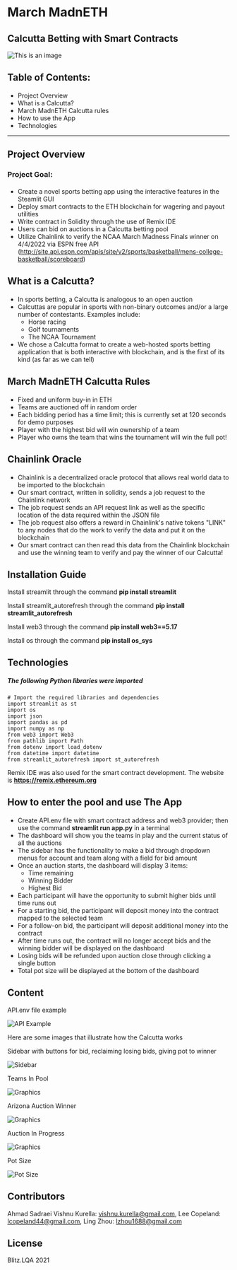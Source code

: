 # March MadnETH 
## Calcutta Betting with Smart Contracts
![This is an image](https://images.rivals.com/image/upload/f_auto,q_auto,t_large/v0wuctkikgvrerd2pbdg)
## Table of Contents:
####
- Project Overview
- What is a Calcutta?
- March MadnETH Calcutta rules
- How to use the App
- Technologies
---
## Project Overview
### Project Goal:
####
- Create a novel sports betting app using the interactive features in the Steamlit GUI
- Deploy smart contracts to the ETH blockchain for wagering and payout utilities
- Write contract in Solidity through the use of Remix IDE
- Users can bid on auctions in a Calcutta betting pool
- Utilize Chainlink to verify the NCAA March Madness Finals winner on 4/4/2022 via ESPN free API (http://site.api.espn.com/apis/site/v2/sports/basketball/mens-college-basketball/scoreboard)

## What is a Calcutta?
####
- In sports betting, a Calcutta is analogous to an open auction
- Calcuttas are popular in sports with non-binary outcomes and/or a large number of contestants.  Examples include:
    - Horse racing
    - Golf tournaments
    - The NCAA Tournament
- We chose a Calcutta format to create a web-hosted sports betting application that is both interactive with blockchain, and is the first of its kind (as far as we can tell)

## March MadnETH Calcutta Rules
####
- Fixed and uniform buy-in in ETH
- Teams are auctioned off in random order
- Each bidding period has a time limit; this is currently set at 120 seconds for demo purposes
- Player with the highest bid will win ownership of a team
- Player who owns the team that wins the tournament will win the full pot!

## Chainlink Oracle
####
- Chainlink is a decentralized oracle protocol that allows real world data to be imported to the blockchain
- Our smart contract, written in solidity, sends a job request to the Chainlink network
- The job request sends an API request link as well as the specific location of the data required within the JSON file
- The job request also offers a reward in Chainlink's native tokens "LINK" to any nodes that do the work to verify the data and put it on the blockchain
- Our smart contract can then read this data from the Chainlink blockchain and use the winning team to verify and pay the winner of our Calcutta!

## Installation Guide

Install streamlit through the command **pip install streamlit**

Install streamlit_autorefresh through the command **pip install streamlit_autorefresh**

Install web3 through the command **pip install web3==5.17**

Install os through the command **pip install os_sys**


## Technologies
##### The following Python libraries were imported
```
# Import the required libraries and dependencies
import streamlit as st
import os
import json
import pandas as pd
import numpy as np
from web3 import Web3
from pathlib import Path
from dotenv import load_dotenv
from datetime import datetime
from streamlit_autorefresh import st_autorefresh
```

Remix IDE was also used for the smart contract development.  The website is **https://remix.ethereum.org**

## How to enter the pool and use The App
####
- Create API.env file with smart contract address and web3 provider; then use the command **streamlit run app.py** in a terminal
- The dashboard will show you the teams in play and the current status of all the auctions
- The sidebar has the functionality to make a bid through dropdown menus for account and team along with a field for bid amount
- Once an auction starts, the dashboard will display 3 items:
    - Time remaining
    - Winning Bidder
    - Highest Bid
- Each participant will have the opportunity to submit higher bids until time runs out
- For a starting bid, the participant will deposit money into the contract mapped to the selected team
- For a follow-on bid, the participant will deposit additional money into the contract
- After time runs out, the contract will no longer accept bids and the winning bidder will be displayed on the dashboard
- Losing bids will be refunded upon auction close through clicking a single button
- Total pot size will be displayed at the bottom of the dashboard



## Content

API.env file example 

![API Example](./Images/APIExample.png)

Here are some images that illustrate how the Calcutta works

Sidebar with buttons for bid, reclaiming losing bids, giving pot to winner

![Sidebar](./Images/Sidebar.png)

Teams In Pool

![Graphics](./Images/TeamsInPool.png)

Arizona Auction Winner

![Graphics](./Images/ArizonaAuctionResult.png)

Auction In Progress

![Graphics](./Images/PurdueAuctionInProgress.png)

Pot Size

![Pot Size](./Images/PotSize.png)


## Contributors
Ahmad Sadraei 
Vishnu Kurella: vishnu.kurella@gmail.com,
Lee Copeland: lcopeland44@gmail.com, 
Ling Zhou: lzhou1688@gmail.com

## License
Blitz.LQA 2021
